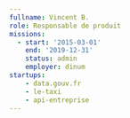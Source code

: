 ```yaml
---
fullname: Vincent B.
role: Responsable de produit
missions:
  - start: '2015-03-01'
    end: '2019-12-31'
    status: admin
    employer: dinum
startups:
    - data.gouv.fr
    - le-taxi
    - api-entreprise
---
```

